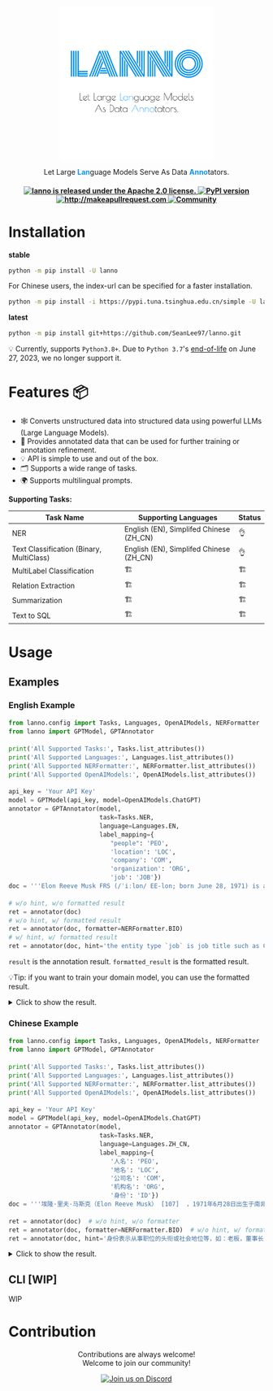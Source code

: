 <p align='center'><img src='docs/LANNO-LOGO.png' style='width: 300px; height: 3 00px'/></p>

<p align='center'>Let Large <strong style='color: #0a93f5'>Lan</strong>guage Models Serve As Data <strong style='color: #0a93f5'>Anno</strong>tators.</p>


 <h4 align="center">
   <a href="https://github.com/SeanLee97/lanno/blob/main/LICENSE">
      <img src="https://img.shields.io/badge/License-Apache_2.0-blue.svg" alt="lanno is released under the Apache 2.0 license." />
   </a>
   <a href="https://pypi.org/project/lanno/">
      <img src="https://badge.fury.io/py/lanno.svg" alt="PyPI version" />
   </a>
   <a href="http://makeapullrequest.com">
      <img src="https://img.shields.io/badge/PRs-welcome-brightgreen.svg?style=flat-square" alt="http://makeapullrequest.com" />
   </a>
   <a href="https://discord.gg/FQVfncf9k8">
      <img src="https://img.shields.io/badge/Discord-Community-orange" alt="Community" />
   </a>
</h4>

# Installation

**stable**
```bash
python -m pip install -U lanno
```

For Chinese users, the index-url can be specified for a faster installation.

```bash
python -m pip install -i https://pypi.tuna.tsinghua.edu.cn/simple -U lanno
```

**latest**
```bash
python -m pip install git+https://github.com/SeanLee97/lanno.git
```

💡 Currently, supports `Python3.8+`. Due to `Python 3.7`'s [end-of-life](https://endoflife.date/python) on June 27, 2023, we no longer support it.

# Features 📦

- 🕸 Converts unstructured data into structured data using powerful LLMs (Large Language Models).
- 📑 Provides annotated data that can be used for further training or annotation refinement.
- 💡 API is simple to use and out of the box.
- 🗂️ Supports a wide range of tasks.
- 🌍 Supports multilingual prompts.


**Supporting Tasks:**

| Task Name                 | Supporting Languages                       | Status |
|---------------------------|-----------------------------------------|--------|
| NER                       | English (EN), Simplifed Chinese (ZH_CN) |    👌   |
| Text Classification (Binary, MultiClass)       |   English (EN), Simplifed Chinese (ZH_CN)  |    👌    |
| MultiLabel Classification |                   🏗️                      |   🏗️     |
| Relation Extraction       |                    🏗️                     |    🏗️    |
| Summarization       |                   🏗️                      |    🏗️    |
| Text to SQL       |                   🏗️                      |    🏗️    |


# Usage

## Examples

### English Example

```python
from lanno.config import Tasks, Languages, OpenAIModels, NERFormatter
from lanno import GPTModel, GPTAnnotator

print('All Supported Tasks:', Tasks.list_attributes())
print('All Supported Languages:', Languages.list_attributes())
print('All Supported NERFormatter:', NERFormatter.list_attributes())
print('All Supported OpenAIModels:', OpenAIModels.list_attributes())

api_key = 'Your API Key'
model = GPTModel(api_key, model=OpenAIModels.ChatGPT)
annotator = GPTAnnotator(model,
                         task=Tasks.NER,
                         language=Languages.EN,
                         label_mapping={
                            "people": 'PEO',
                            'location': 'LOC',
                            'company': 'COM',
                            'organization': 'ORG',
                            'job': 'JOB'})
doc = '''Elon Reeve Musk FRS (/ˈiːlɒn/ EE-lon; born June 28, 1971) is a business magnate and investor. He is the founder, CEO and chief engineer of SpaceX; angel investor, CEO and product architect of Tesla, Inc.; owner and CEO of Twitter, Inc.; founder of The Boring Company; co-founder of Neuralink and OpenAI; and president of the philanthropic Musk Foundation. '''

# w/o hint, w/o formatted result
ret = annotator(doc)
# w/o hint, w/ formatted result
ret = annotator(doc, formatter=NERFormatter.BIO)
# w/ hint, w/ formatted result
ret = annotator(doc, hint='the entity type `job` is job title such as CEO, founder, boss.', formatter=NERFormatter.BIO)  
```

`result` is the annotation result. `formatted_result` is the formatted result. 

💡Tip: if you want to train your domain model, you can use the formatted result.
 
<details>
<summary>Click to show the result.</summary>

```json
{
  "request": {
    "prompt": "You are a NER (Named-entity recognition) system, please help me with the NER task.\nTask: extract the entities and corresponding entity types from a given sentence.\nOnly support 5 entity types, including: people, location, company, organization, job.\n\nExplanation and examples: the entity type `job` is job title such as CEO, founder, boss.\n\nOutput format: (entity, entity_type).\n\nFollowing is the given sentence: Elon Reeve Musk FRS (/ˈiːlɒn/ EE-lon; born June 28, 1971) is a business magnate and investor. He is the founder, CEO and chief engineer of SpaceX; angel investor, CEO and product architect of Tesla, Inc.; owner and CEO of Twitter, Inc.; founder of The Boring Company; co-founder of Neuralink and OpenAI; and president of the philanthropic Musk Foundation. \nOutput:"
  },
  "meta": {
    "role": "assistant",
    "prompt_tokens": 195,
    "completion_tokens": 74,
    "total_tokens": 269,
    "taken_time": 4.87583
  },
  "response": "\n\n(\"Elon Reeve Musk\", \"people\"), (\"FRS\", \"job\"), (\"SpaceX\", \"company\"), (\"Tesla, Inc.\", \"company\"), (\"Twitter, Inc.\", \"company\"), (\"The Boring Company\", \"organization\"), (\"Neuralink\", \"organization\"), (\"OpenAI\", \"organization\"), (\"Musk Foundation\", \"organization\")",
  "result": {
    "text": "Elon Reeve Musk FRS (/ˈiːlɒn/ EE-lon; born June 28, 1971) is a business magnate and investor. He is the founder, CEO and chief engineer of SpaceX; angel investor, CEO and product architect of Tesla, Inc.; owner and CEO of Twitter, Inc.; founder of The Boring Company; co-founder of Neuralink and OpenAI; and president of the philanthropic Musk Foundation. ",
    "entities": [
      [
        0,
        15,
        "Elon Reeve Musk",
        "PEO"
      ],
      [
        16,
        19,
        "FRS",
        "JOB"
      ],
      [
        139,
        145,
        "SpaceX",
        "COM"
      ],
      [
        192,
        203,
        "Tesla, Inc.",
        "COM"
      ],
      [
        222,
        235,
        "Twitter, Inc.",
        "COM"
      ],
      [
        248,
        266,
        "The Boring Company",
        "ORG"
      ],
      [
        282,
        291,
        "Neuralink",
        "ORG"
      ],
      [
        296,
        302,
        "OpenAI",
        "ORG"
      ],
      [
        339,
        354,
        "Musk Foundation",
        "ORG"
      ]
    ],
    "formatted_result": "E\tB-PEO\nl\tI-PEO\no\tI-PEO\nn\tI-PEO\n \tI-PEO\nR\tI-PEO\ne\tI-PEO\ne\tI-PEO\nv\tI-PEO\ne\tI-PEO\n \tI-PEO\nM\tI-PEO\nu\tI-PEO\ns\tI-PEO\nk\tI-PEO\n \tO\nF\tB-JOB\nR\tI-JOB\nS\tI-JOB\n \tO\n(\tO\n/\tO\nˈ\tO\ni\tO\nː\tO\nl\tO\nɒ\tO\nn\tO\n/\tO\n \tO\nE\tO\nE\tO\n-\tO\nl\tO\no\tO\nn\tO\n;\tO\n \tO\nb\tO\no\tO\nr\tO\nn\tO\n \tO\nJ\tO\nu\tO\nn\tO\ne\tO\n \tO\n2\tO\n8\tO\n,\tO\n \tO\n1\tO\n9\tO\n7\tO\n1\tO\n)\tO\n \tO\ni\tO\ns\tO\n \tO\na\tO\n \tO\nb\tO\nu\tO\ns\tO\ni\tO\nn\tO\ne\tO\ns\tO\ns\tO\n \tO\nm\tO\na\tO\ng\tO\nn\tO\na\tO\nt\tO\ne\tO\n \tO\na\tO\nn\tO\nd\tO\n \tO\ni\tO\nn\tO\nv\tO\ne\tO\ns\tO\nt\tO\no\tO\nr\tO\n.\tO\n \tO\nH\tO\ne\tO\n \tO\ni\tO\ns\tO\n \tO\nt\tO\nh\tO\ne\tO\n \tO\nf\tO\no\tO\nu\tO\nn\tO\nd\tO\ne\tO\nr\tO\n,\tO\n \tO\nC\tO\nE\tO\nO\tO\n \tO\na\tO\nn\tO\nd\tO\n \tO\nc\tO\nh\tO\ni\tO\ne\tO\nf\tO\n \tO\ne\tO\nn\tO\ng\tO\ni\tO\nn\tO\ne\tO\ne\tO\nr\tO\n \tO\no\tO\nf\tO\n \tO\nS\tB-COM\np\tI-COM\na\tI-COM\nc\tI-COM\ne\tI-COM\nX\tI-COM\n;\tO\n \tO\na\tO\nn\tO\ng\tO\ne\tO\nl\tO\n \tO\ni\tO\nn\tO\nv\tO\ne\tO\ns\tO\nt\tO\no\tO\nr\tO\n,\tO\n \tO\nC\tO\nE\tO\nO\tO\n \tO\na\tO\nn\tO\nd\tO\n \tO\np\tO\nr\tO\no\tO\nd\tO\nu\tO\nc\tO\nt\tO\n \tO\na\tO\nr\tO\nc\tO\nh\tO\ni\tO\nt\tO\ne\tO\nc\tO\nt\tO\n \tO\no\tO\nf\tO\n \tO\nT\tB-COM\ne\tI-COM\ns\tI-COM\nl\tI-COM\na\tI-COM\n,\tI-COM\n \tI-COM\nI\tI-COM\nn\tI-COM\nc\tI-COM\n.\tI-COM\n;\tO\n \tO\no\tO\nw\tO\nn\tO\ne\tO\nr\tO\n \tO\na\tO\nn\tO\nd\tO\n \tO\nC\tO\nE\tO\nO\tO\n \tO\no\tO\nf\tO\n \tO\nT\tB-COM\nw\tI-COM\ni\tI-COM\nt\tI-COM\nt\tI-COM\ne\tI-COM\nr\tI-COM\n,\tI-COM\n \tI-COM\nI\tI-COM\nn\tI-COM\nc\tI-COM\n.\tI-COM\n;\tO\n \tO\nf\tO\no\tO\nu\tO\nn\tO\nd\tO\ne\tO\nr\tO\n \tO\no\tO\nf\tO\n \tO\nT\tB-ORG\nh\tI-ORG\ne\tI-ORG\n \tI-ORG\nB\tI-ORG\no\tI-ORG\nr\tI-ORG\ni\tI-ORG\nn\tI-ORG\ng\tI-ORG\n \tI-ORG\nC\tI-ORG\no\tI-ORG\nm\tI-ORG\np\tI-ORG\na\tI-ORG\nn\tI-ORG\ny\tI-ORG\n;\tO\n \tO\nc\tO\no\tO\n-\tO\nf\tO\no\tO\nu\tO\nn\tO\nd\tO\ne\tO\nr\tO\n \tO\no\tO\nf\tO\n \tO\nN\tB-ORG\ne\tI-ORG\nu\tI-ORG\nr\tI-ORG\na\tI-ORG\nl\tI-ORG\ni\tI-ORG\nn\tI-ORG\nk\tI-ORG\n \tO\na\tO\nn\tO\nd\tO\n \tO\nO\tB-ORG\np\tI-ORG\ne\tI-ORG\nn\tI-ORG\nA\tI-ORG\nI\tI-ORG\n;\tO\n \tO\na\tO\nn\tO\nd\tO\n \tO\np\tO\nr\tO\ne\tO\ns\tO\ni\tO\nd\tO\ne\tO\nn\tO\nt\tO\n \tO\no\tO\nf\tO\n \tO\nt\tO\nh\tO\ne\tO\n \tO\np\tO\nh\tO\ni\tO\nl\tO\na\tO\nn\tO\nt\tO\nh\tO\nr\tO\no\tO\np\tO\ni\tO\nc\tO\n \tO\nM\tB-ORG\nu\tI-ORG\ns\tI-ORG\nk\tI-ORG\n \tI-ORG\nF\tI-ORG\no\tI-ORG\nu\tI-ORG\nn\tI-ORG\nd\tI-ORG\na\tI-ORG\nt\tI-ORG\ni\tI-ORG\no\tI-ORG\nn\tI-ORG\n.\tO\n \tO"
  },
}
```
</details>

### Chinese Example

```python
from lanno.config import Tasks, Languages, OpenAIModels, NERFormatter
from lanno import GPTModel, GPTAnnotator

print('All Supported Tasks:', Tasks.list_attributes())
print('All Supported Languages:', Languages.list_attributes())
print('All Supported NERFormatter:', NERFormatter.list_attributes())
print('All Supported OpenAIModels:', OpenAIModels.list_attributes())

api_key = 'Your API Key'
model = GPTModel(api_key, model=OpenAIModels.ChatGPT)
annotator = GPTAnnotator(model,
                         task=Tasks.NER,
                         language=Languages.ZH_CN,
                         label_mapping={
                            '人名': 'PEO',
                            '地名': 'LOC',
                            '公司名': 'COM',
                            '机构名': 'ORG',
                            '身份': 'ID'})
doc = '''埃隆·里夫·马斯克（Elon Reeve Musk） [107]  ，1971年6月28日出生于南非的行政首都比勒陀利亚，企业家、工程师、慈善家、美国国家工程院院士。他同时兼具南非、加拿大和美国三重国籍。埃隆·马斯克本科毕业于宾夕法尼亚大学，获经济学和物理学双学位。1995年至2002年，马斯克与合伙人先后办了三家公司，分别是在线内容出版软件“Zip2”、电子支付“X.com”和“PayPal”。'''

ret = annotator(doc)  # w/o hint, w/o formatter
ret = annotator(doc, formatter=NERFormatter.BIO)  # w/o hint, w/ formatter
ret = annotator(doc, hint='身份表示从事职位的头衔或社会地位等，如：老板，董事长，作家，理事长等', formatter=NERFormatter.BIO)  # w/o hint, w/ formatter
```

<details>
<summary>Click to show the result.</summary>

```json
{
  "request": {
    "prompt": "你是一个 NER 系统，请帮我完成中文 NER 任务。\n任务要求如下：找到句子中的实体，并返回实体及实体类型。\n支持的实体类型仅限5类：人名、地名、公司名、机构名、身份。\n\n解释及示例：身份表示从事职位的头衔或社会地位等，如：老板，董事长，作家，理事长等\n\n输出格式要求：(实体, 实体类型)。\n\n以下是输入句子：埃隆·里夫·马斯克（Elon Reeve Musk） [107]  ，1971年6月28日出生于南非的行政首都比勒陀利亚，企业家、工程师、慈善家、美国国家工程院院士。他同时兼具南非、加拿大和美国三重国籍。埃隆·马斯克本科毕业于宾夕法尼亚大学，获经济学和物理学双学位。1995年至2002年，马斯克与合伙人先后办了三家公司，分别是在线内容出版软件“Zip2”、电子支付“X.com”和“PayPal”。\n输出："
  },
  "meta": {
    "role": "assistant",
    "prompt_tokens": 346,
    "completion_tokens": 103,
    "total_tokens": 449,
    "taken_time": 4.54531
  },
  "response": "('埃隆·里夫·马斯克', '人名'), ('南非', '地名'), ('比勒托利亚', '地名'), ('美国国家工程院院士', '身份'), ('宾夕法尼亚大学', '机构名'), ('Zip2', '公司名'), ('X.com', '公司名'), ('PayPal', '公司名')",
  "result": {
    "text": "埃隆·里夫·马斯克（Elon Reeve Musk） [107]  ，1971年6月28日出生于南非的行政首都比勒陀利亚，企业家、工程师、慈善家、美国国家工程院院士。他同时兼具南非、加拿大和美国三重国籍。埃隆·马斯克本科毕业于宾夕法尼亚大学，获经济学和物理学双学位。1995年至2002年，马斯克与合伙人先后办了三家公司，分别是在线内容出版软件“Zip2”、电子支付“X.com”和“PayPal”。",
    "entities": [
      [
        0,
        9,
        "埃隆·里夫·马斯克",
        "PEO"
      ],
      [
        48,
        50,
        "南非",
        "LOC"
      ],
      [
        73,
        82,
        "美国国家工程院院士",
        "ID"
      ],
      [
        88,
        90,
        "南非",
        "LOC"
      ],
      [
        113,
        120,
        "宾夕法尼亚大学",
        "ORG"
      ],
      [
        173,
        177,
        "Zip2",
        "COM"
      ],
      [
        184,
        189,
        "X.com",
        "COM"
      ],
      [
        192,
        198,
        "PayPal",
        "COM"
      ]
    ],
    "formatted_result": "埃\tB-PEO\n隆\tI-PEO\n·\tI-PEO\n里\tI-PEO\n夫\tI-PEO\n·\tI-PEO\n马\tI-PEO\n斯\tI-PEO\n克\tI-PEO\n（\tO\nE\tO\nl\tO\no\tO\nn\tO\n \tO\nR\tO\ne\tO\ne\tO\nv\tO\ne\tO\n \tO\nM\tO\nu\tO\ns\tO\nk\tO\n）\tO\n \tO\n[\tO\n1\tO\n0\tO\n7\tO\n]\tO\n \tO\n \tO\n，\tO\n1\tO\n9\tO\n7\tO\n1\tO\n年\tO\n6\tO\n月\tO\n2\tO\n8\tO\n日\tO\n出\tO\n生\tO\n于\tO\n南\tB-LOC\n非\tI-LOC\n的\tO\n行\tO\n政\tO\n首\tO\n都\tO\n比\tO\n勒\tO\n陀\tO\n利\tO\n亚\tO\n，\tO\n企\tO\n业\tO\n家\tO\n、\tO\n工\tO\n程\tO\n师\tO\n、\tO\n慈\tO\n善\tO\n家\tO\n、\tO\n美\tB-ID\n国\tI-ID\n国\tI-ID\n家\tI-ID\n工\tI-ID\n程\tI-ID\n院\tI-ID\n院\tI-ID\n士\tI-ID\n。\tO\n他\tO\n同\tO\n时\tO\n兼\tO\n具\tO\n南\tB-LOC\n非\tI-LOC\n、\tO\n加\tO\n拿\tO\n大\tO\n和\tO\n美\tO\n国\tO\n三\tO\n重\tO\n国\tO\n籍\tO\n。\tO\n埃\tO\n隆\tO\n·\tO\n马\tO\n斯\tO\n克\tO\n本\tO\n科\tO\n毕\tO\n业\tO\n于\tO\n宾\tB-ORG\n夕\tI-ORG\n法\tI-ORG\n尼\tI-ORG\n亚\tI-ORG\n大\tI-ORG\n学\tI-ORG\n，\tO\n获\tO\n经\tO\n济\tO\n学\tO\n和\tO\n物\tO\n理\tO\n学\tO\n双\tO\n学\tO\n位\tO\n。\tO\n1\tO\n9\tO\n9\tO\n5\tO\n年\tO\n至\tO\n2\tO\n0\tO\n0\tO\n2\tO\n年\tO\n，\tO\n马\tO\n斯\tO\n克\tO\n与\tO\n合\tO\n伙\tO\n人\tO\n先\tO\n后\tO\n办\tO\n了\tO\n三\tO\n家\tO\n公\tO\n司\tO\n，\tO\n分\tO\n别\tO\n是\tO\n在\tO\n线\tO\n内\tO\n容\tO\n出\tO\n版\tO\n软\tO\n件\tO\n“\tO\nZ\tB-COM\ni\tI-COM\np\tI-COM\n2\tI-COM\n”\tO\n、\tO\n电\tO\n子\tO\n支\tO\n付\tO\n“\tO\nX\tB-COM\n.\tI-COM\nc\tI-COM\no\tI-COM\nm\tI-COM\n”\tO\n和\tO\n“\tO\nP\tB-COM\na\tI-COM\ny\tI-COM\nP\tI-COM\na\tI-COM\nl\tI-COM\n”\tO\n。\tO"
  }
}
```
</details>


## CLI [WIP]
WIP

# Contribution

<p align='center'>Contributions are always welcome!<br />Welcome to join our community!</p>

<div align="center">
 <a href="https://discord.gg/FQVfncf9k8"><img alt="Join us on Discord" src="https://img.shields.io/discord/1081865058306490469?style=for-the-badge"></a>
</div>



